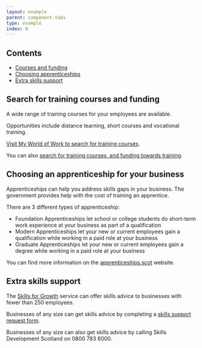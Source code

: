 ```yaml
---
layout: example
parent: component.tabs
type: example
index: 0
---
```


<div class="ds_tabs" data-module="ds-tabs">
    <nav class="ds_tabs__navigation" aria-labelledby="ds_tabs__title">
        <h2 id="ds_tabs__title" class="ds_tabs__title">Contents</h2>
        <ul class="ds_tabs__list" id="tablist">
            <li class="ds_tabs__tab">
                <a class="ds_tabs__tab-link" href="#tab1">Courses and funding</a>
            </li>
            <li class="ds_tabs__tab">
                <a class="ds_tabs__tab-link" href="#tab2">Choosing apprenticeships</a>
            </li>
            <li class="ds_tabs__tab">
                <a class="ds_tabs__tab-link" href="#tab3">Extra skills support</a>
            </li>
        </ul>
    </nav>
    <div class="ds_tabs__content  ds_tabs__content--bordered" id="tab1">
        <h2>Search for training courses and funding</h2>
        <p>A wide range of training courses for your employees are available.</p>
        <p>Opportunities include distance learning, short courses and vocational training.</p>
        <p><a href="#">Visit My World of Work to search for training courses</a>.</p>
        <p>You can also <a href="#">search for training courses, and funding towards training</a>.</p>
    </div>
    <div class="ds_tabs__content  ds_tabs__content--bordered" id="tab2">
        <h2>Choosing an apprenticeship for your business</h2>
        <p>Apprenticeships can help you address skills gaps in your business. The government provides help with the cost of training an apprentice.</p>
        <p>There are 3 different types of apprenticeship:</p>
        <ul>
            <li>Foundation Apprenticeships let school or college students do short-term work experience at your business as part of a qualification</li>
            <li>Modern Apprenticeships let your new or current employees gain a qualification while working in a paid role at your business</li>
            <li>Graduate Apprenticeships let your new or current employees gain a degree while working in a paid role at your business</li>
        </ul>
        <p>You can find more information on the <a href="#">apprenticeships.scot</a> website.</p>
    </div>
    <div class="ds_tabs__content  ds_tabs__content--bordered" id="tab3">
        <h2>Extra skills support</h2>
        <p>The <a href="#">Skills for Growth</a> service can offer skills advice to businesses with fewer than 250 employees.</p>
        <p>Businesses of any size can get skills advice by completing a <a href="#">skills support request form</a>.</p>
        <p>Businesses of any size can also get skills advice by calling Skills Development Scotland on 0800 783 6000.</p>
    </div>
</div>
